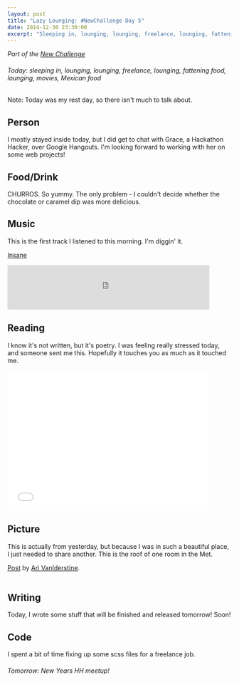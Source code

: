 ```yaml
---
layout: post
title: "Lazy Lounging: #NewChallenge Day 5"
date: 2014-12-30 23:30:00
excerpt: "Sleeping in, lounging, lounging, freelance, lounging, fattening food, lounging, movies, Mexican food. Today's recap of The New Challenge."
---
```


_Part of the [New Challenge][nc]_

###### _Today:_ sleeping in, lounging, lounging, freelance, lounging, fattening food, lounging, movies, Mexican food

Note: Today was my rest day, so there isn't much to talk about.

## Person

I mostly stayed inside today, but I did get to chat with Grace, a Hackathon Hacker, over Google Hangouts. I'm looking forward to working with her on some web projects!

## Food/Drink

CHURROS. So yummy. The only problem - I couldn't decide whether the chocolate or caramel dip was more delicious.

## Music

This is the first track I listened to this morning. I'm diggin' it.

[Insane][song]

<iframe src="https://embed.spotify.com/?uri=spotify:track:6vktfmcFKDMSy6twSqB4fL" width="90%" height="100" frameborder="0" allowtransparency="true"></iframe>

## Reading

I know it's not written, but it's poetry. I was feeling really stressed today, and someone sent me this. Hopefully it touches you as much as it touched me.

<iframe width="90%" height="315" src="//www.youtube.com/embed/_uVTak1ctkg" frameborder="0" allowfullscreen></iframe>
<br/>

## Picture

This is actually from yesterday, but because I was in such a beautiful place, I just needed to share another. This is the roof of one room in the Met.

<div id="fb-root"></div> <script>(function(d, s, id) { var js, fjs = d.getElementsByTagName(s)[0]; if (d.getElementById(id)) return; js = d.createElement(s); js.id = id; js.src = "//connect.facebook.net/en_GB/all.js#xfbml=1"; fjs.parentNode.insertBefore(js, fjs); }(document, 'script', 'facebook-jssdk'));</script>
<div class="fb-post" data-href="https://www.facebook.com/photo.php?fbid=10155080541120691&amp;set=a.10155065270590691.1073741840.890580690&amp;type=1" data-width="466"><div class="fb-xfbml-parse-ignore"><a href="https://www.facebook.com/photo.php?fbid=10155080541120691&amp;set=a.10155065270590691.1073741840.890580690&amp;type=1">Post</a> by <a href="https://www.facebook.com/avaniderstine">Ari VanIderstine</a>.</div></div>
<br/>

## Writing

Today, I wrote some stuff that will be finished and released tomorrow! Soon!

## Code

I spent a bit of time fixing up some scss files for a freelance job.

###### _Tomorrow:_ New Years HH meetup!

[nc]: /2014/12/26/the-new-challenge.html
[tw]: http://twitter.com/arivanider
[gh]: http://github.com/arirawr
[song]: http://open.spotify.com/track/6vktfmcFKDMSy6twSqB4fL